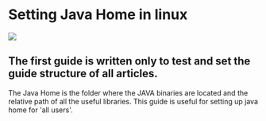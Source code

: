 ﻿# Setting Java Home in linux

![](https://picsum.photos/800/300)

## The first guide is written only to test and set the guide structure of all articles.



The Java Home is the folder where the JAVA binaries are located and the relative path of all the useful libraries. This guide is useful for setting up java home for 'all users'. 